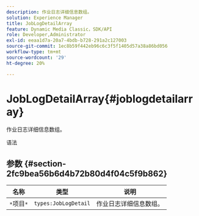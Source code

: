 ```yaml
---
description: 作业日志详细信息数组。
solution: Experience Manager
title: JobLogDetailArray
feature: Dynamic Media Classic，SDK/API
role: Developer,Administrator
exl-id: eeaa1d7a-20a7-4bdb-b728-291a2c127003
source-git-commit: 1ec8b59f442eb96c6c3f5f1405d57a38a86bd056
workflow-type: tm+mt
source-wordcount: '29'
ht-degree: 20%

---
```


# JobLogDetailArray{#joblogdetailarray}

作业日志详细信息数组。

语法

## 参数 {#section-2fc9bea56b6d4b72b80d4f04c5f9b862}

| 名称 | 类型 | 说明 |
|---|---|---|
| `*`项目`*` | `types:JobLogDetail` | 作业日志详细信息数组。 |
